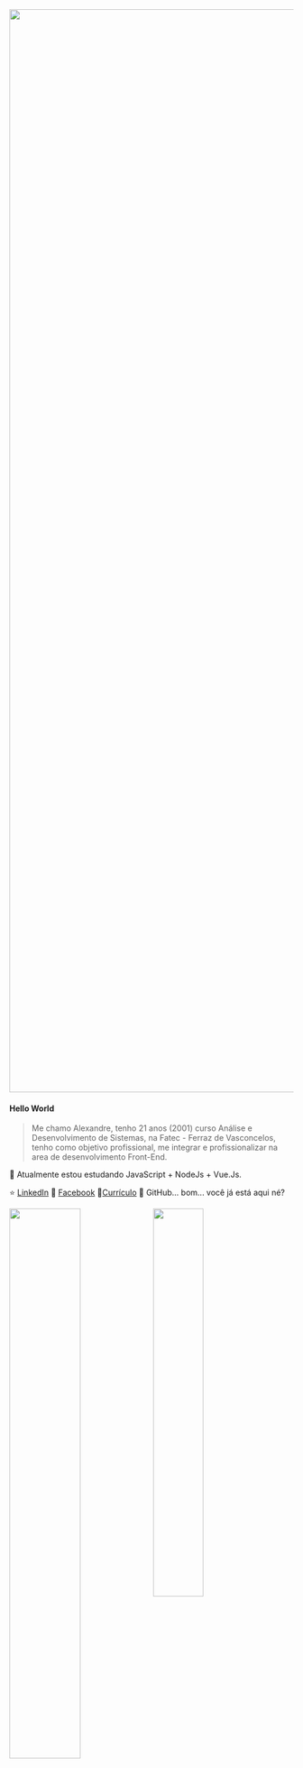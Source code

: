 <img width="1920px" src="https://imgur.com/BqJsyhL.png"/>

#### Hello World
> Me chamo Alexandre, tenho 21 anos (2001) curso Análise e Desenvolvimento de Sistemas, na Fatec - Ferraz de Vasconcelos, tenho como objetivo profissional, me integrar e profissionalizar na area de desenvolvimento Front-End.

🌱 Atualmente estou estudando JavaScript + NodeJs + Vue.Js.

⭐️ [LinkedIn](https://www.linkedin.com/in/alesouza2503/) 🌌 [Facebook](https://www.facebook.com/alexandre.henrique.16144/) 💼[Currículo](https://drive.google.com/file/d/1GixahJ2buhaoUmkKzXQ06mAID4_OVJ-i/view?usp=sharing) 🐙 GitHub... bom... você já está aqui né? 


<img width="50%" align="left" src="https://github-readme-stats.vercel.app/api?username=AlehSouza&count_private=true&show_icons=true&title_color=000000&icon_color=000000&line_height=20"/>
<img width="42%" align="left" src="https://github-readme-stats.vercel.app/api/top-langs/?username=AlehSouza&layout=compact&show_icons=true&title_color=000000&icon_color=000000" />
